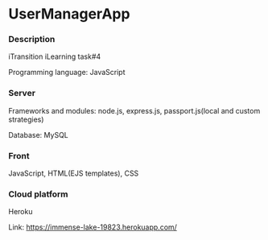 # UserManagerApp

### Description
iTransition iLearning task#4

Programming language: JavaScript

### Server

Frameworks and modules: node.js, express.js, passport.js(local and custom strategies)

Database: MySQL

### Front
JavaScript, HTML(EJS templates), CSS

### Cloud platform

Heroku

Link: https://immense-lake-19823.herokuapp.com/

